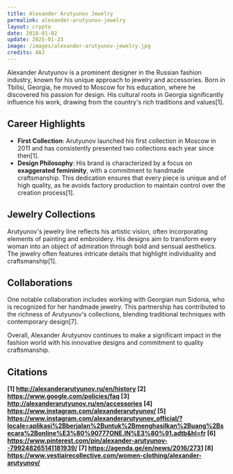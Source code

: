 ```yaml
---
title: Alexander Arutyunov Jewelry
permalink: alexander-arutyunov-jewelry
layout: crypto
date: 2018-01-02
update: 2025-01-23
image: /images/alexander-arutyunov-jewelry.jpg
credits: AAJ 
---
```


Alexander Arutyunov is a prominent designer in the Russian fashion industry, known for his unique approach to jewelry and accessories. Born in Tbilisi, Georgia, he moved to Moscow for his education, where he discovered his passion for design. His cultural roots in Georgia significantly influence his work, drawing from the country's rich traditions and values[1].

## Career Highlights

- **First Collection**: Arutyunov launched his first collection in Moscow in 2011 and has consistently presented two collections each year since then[1].
- **Design Philosophy**: His brand is characterized by a focus on **exaggerated femininity**, with a commitment to handmade craftsmanship. This dedication ensures that every piece is unique and of high quality, as he avoids factory production to maintain control over the creation process[1].

## Jewelry Collections

Arutyunov's jewelry line reflects his artistic vision, often incorporating elements of painting and embroidery. His designs aim to transform every woman into an object of admiration through bold and sensual aesthetics. The jewelry often features intricate details that highlight individuality and craftsmanship[1].

## Collaborations

One notable collaboration includes working with Georgian nun Sidonia, who is recognized for her handmade jewelry. This partnership has contributed to the richness of Arutyunov's collections, blending traditional techniques with contemporary design[7].

Overall, Alexander Arutyunov continues to make a significant impact in the fashion world with his innovative designs and commitment to quality craftsmanship.

## Citations

**[1] http://alexanderarutyunov.ru/en/history
[2] https://www.google.com/policies/faq
[3] http://alexanderarutyunov.ru/en/accessories
[4] https://www.instagram.com/alexanderarutyunov/
[5] https://www.instagram.com/alexanderarutyunov_official/?locale=aplikasi%2Bberjalan%2Buntuk%2Bmenghasilkan%2Buang%2Bsecara%2Bonline%E3%80%90777ONE.IN%E3%80%91.adtb&hl=fr
[6] https://www.pinterest.com/pin/alexander-arutyunov--799248265141181939/
[7] https://agenda.ge/en/news/2016/2731
[8] https://www.vestiairecollective.com/women-clothing/alexander-arutyunov/**
